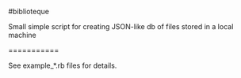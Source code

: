 #biblioteque

Small simple script for creating JSON-like db of files stored in a local machine

===========

See example_*.rb files for details.

